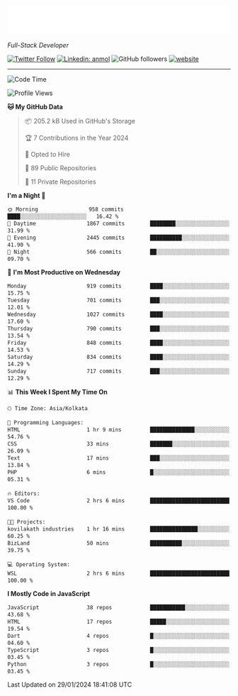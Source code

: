 <!-- START:readme-typing -->
<img src="readme-typing.svg" />
<!-- END:readme-typing -->

<p><em>Full-Stack Developer</em></p>

[![Twitter Follow](https://img.shields.io/twitter/follow/tonalmathew?style=flat)](https://twitter.com/intent/follow?screen_name=tonalmathew)
[![Linkedin: anmol](https://img.shields.io/badge/tonal-mathew?style=flat-square&logo=Linkedin&logoColor=white&link=https://www.linkedin.com/in/tonal-mathew/)](https://www.linkedin.com/in/tonal-mathew/)
![GitHub followers](https://img.shields.io/github/followers/tonalmathew?label=Follow&style=social)
[![website](https://img.shields.io/badge/Website-46a2f1.svg?&style=flat-square&logo=Google-Chrome&logoColor=white&link=http://tonalmathew.github.io/)](http://tonalmathew.github.io/)

---
<!--START_SECTION:waka-->
![Code Time](http://img.shields.io/badge/Code%20Time-1%2C206%20hrs%2032%20mins-blue)

![Profile Views](http://img.shields.io/badge/Profile%20Views-0-blue)

**🐱 My GitHub Data** 

> 📦 205.2 kB Used in GitHub's Storage 
 > 
> 🏆 7 Contributions in the Year 2024
 > 
> 💼 Opted to Hire
 > 
> 📜 89 Public Repositories 
 > 
> 🔑 11 Private Repositories 
 > 
**I'm a Night 🦉** 

```text
🌞 Morning                958 commits         ████░░░░░░░░░░░░░░░░░░░░░   16.42 % 
🌆 Daytime                1867 commits        ████████░░░░░░░░░░░░░░░░░   31.99 % 
🌃 Evening                2445 commits        ██████████░░░░░░░░░░░░░░░   41.90 % 
🌙 Night                  566 commits         ██░░░░░░░░░░░░░░░░░░░░░░░   09.70 % 
```
📅 **I'm Most Productive on Wednesday** 

```text
Monday                   919 commits         ████░░░░░░░░░░░░░░░░░░░░░   15.75 % 
Tuesday                  701 commits         ███░░░░░░░░░░░░░░░░░░░░░░   12.01 % 
Wednesday                1027 commits        ████░░░░░░░░░░░░░░░░░░░░░   17.60 % 
Thursday                 790 commits         ███░░░░░░░░░░░░░░░░░░░░░░   13.54 % 
Friday                   848 commits         ████░░░░░░░░░░░░░░░░░░░░░   14.53 % 
Saturday                 834 commits         ████░░░░░░░░░░░░░░░░░░░░░   14.29 % 
Sunday                   717 commits         ███░░░░░░░░░░░░░░░░░░░░░░   12.29 % 
```


📊 **This Week I Spent My Time On** 

```text
🕑︎ Time Zone: Asia/Kolkata

💬 Programming Languages: 
HTML                     1 hr 9 mins         ██████████████░░░░░░░░░░░   54.76 % 
CSS                      33 mins             ███████░░░░░░░░░░░░░░░░░░   26.09 % 
Text                     17 mins             ███░░░░░░░░░░░░░░░░░░░░░░   13.84 % 
PHP                      6 mins              █░░░░░░░░░░░░░░░░░░░░░░░░   05.31 % 

🔥 Editors: 
VS Code                  2 hrs 6 mins        █████████████████████████   100.00 % 

🐱‍💻 Projects: 
kovilakath industries    1 hr 16 mins        ███████████████░░░░░░░░░░   60.25 % 
BizLand                  50 mins             ██████████░░░░░░░░░░░░░░░   39.75 % 

💻 Operating System: 
WSL                      2 hrs 6 mins        █████████████████████████   100.00 % 
```

**I Mostly Code in JavaScript** 

```text
JavaScript               38 repos            ███████████░░░░░░░░░░░░░░   43.68 % 
HTML                     17 repos            █████░░░░░░░░░░░░░░░░░░░░   19.54 % 
Dart                     4 repos             █░░░░░░░░░░░░░░░░░░░░░░░░   04.60 % 
TypeScript               3 repos             █░░░░░░░░░░░░░░░░░░░░░░░░   03.45 % 
Python                   3 repos             █░░░░░░░░░░░░░░░░░░░░░░░░   03.45 % 
```




 Last Updated on 29/01/2024 18:41:08 UTC
<!--END_SECTION:waka-->
